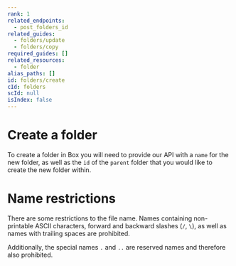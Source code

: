 ```yaml
---
rank: 1
related_endpoints:
  - post_folders_id
related_guides:
  - folders/update
  - folders/copy
required_guides: []
related_resources:
  - folder
alias_paths: []
id: folders/create
cId: folders
scId: null
isIndex: false
---
```


# Create a folder

To create a folder in Box you will need to provide our API with a `name` for the
new folder, as well as the `id` of the `parent` folder that you would like to
create the new folder within.

<Samples id='post_folders' >

</Samples>

<Message>

# Name restrictions

There are some restrictions to the file name. Names containing non-printable
ASCII characters, forward and backward slashes (`/`, `\`), as well as names
with trailing spaces are prohibited.

Additionally, the special names `.` and `..` are reserved names and therefore
also prohibited.

</Message>
